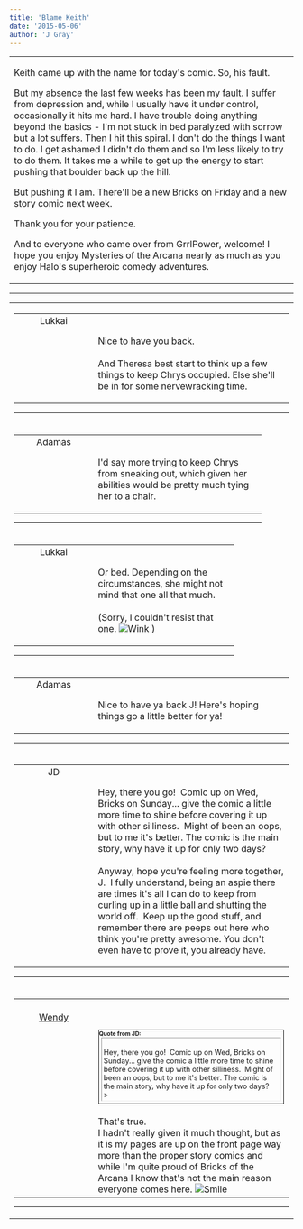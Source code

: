```yaml
---
title: 'Blame Keith'
date: '2015-05-06'
author: 'J Gray'
---
```


<div>
<!-- Main content here -->
<table border="0" class="post"><tbody><tr><td>
   
   <div class="post_body">
       <p>Keith came up with the name for today's comic. So, his fault.</p><p>But my absence the last few weeks has been my fault. I suffer from depression and, while I usually have it under control, occasionally it hits me hard. I have trouble doing anything beyond the basics - I'm not stuck in bed paralyzed with sorrow but a lot suffers. Then I hit this spiral. I don't do the things I want to do. I get ashamed I didn't do them and so I'm less likely to try to do them. It takes me a while to get up the energy to start pushing that boulder back up the hill.</p><p>But pushing it I am. There'll be a new Bricks on Friday and a new story comic next week.</p><p>Thank you for your patience.</p><p>And to everyone who came over from GrrlPower, welcome! I hope you enjoy Mysteries of the Arcana nearly as much as you enjoy Halo's superheroic comedy adventures.</p>
   </div>
   </td></tr>
   </tbody></table><hr><table style="width:100%; border:0;" class="comment_table"><tbody><tr><td width="100%"><a name=""> </a><div style="width:100%;" class="comment"><table border="0" width="100%"><tbody><tr><td align="center" valign="top" width="125">
<span class="comment_title"><center>Lukkai<br></center><a name="2006">&nbsp;</a></span><br>
<center><img src="https://www.gravatar.com/avatar.php?gravatar_id=e01e7833e9dba61f3f3d11328040f997&amp;default=http%3A%2F%2Fmysteriesofthearcana.com%2Ftemplates%2Fmain%2Fimages%2Favatar.gif&amp;size=80&amp;rating=g" border="0" alt=""></center>
</td>
<td valign="top">


<p class="comment_text"> </p><p class="comment_text"><br> Nice to have you back.<br><br>And Theresa best start to think up a few things to keep Chrys occupied. Else she'll be in for some nervewracking time.<br></p>
 

</td></tr></tbody></table>
<hr></div></td></tr><tr><td width="100%"><a name=""> </a><div style="width:90%;" class="comment2"><table border="0" width="100%"><tbody><tr><td align="center" valign="top" width="125">
<span class="comment_title"><center>Adamas<br></center><a name="2007">&nbsp;</a></span><br>
<center><img src="https://www.gravatar.com/avatar.php?gravatar_id=63b5da7dbecbf4a2fac891b8f15ccbc4&amp;default=http%3A%2F%2Fmysteriesofthearcana.com%2Ftemplates%2Fmain%2Fimages%2Favatar.gif&amp;size=80&amp;rating=g" border="0" alt=""></center>
</td>
<td valign="top">


<p class="comment_text"> </p><p class="comment_text"><br> I'd say more trying to keep Chrys from sneaking out, which given her abilities would be pretty much tying her to a chair.<br></p>
 

</td></tr></tbody></table>
<hr></div></td></tr><tr><td width="100%"><a name=""> </a><div style="width:80%;" class="comment3"><table border="0" width="100%"><tbody><tr><td align="center" valign="top" width="125">
<span class="comment_title"><center>Lukkai<br></center><a name="2009">&nbsp;</a></span><br>
<center><img src="https://www.gravatar.com/avatar.php?gravatar_id=e01e7833e9dba61f3f3d11328040f997&amp;default=http%3A%2F%2Fmysteriesofthearcana.com%2Ftemplates%2Fmain%2Fimages%2Favatar.gif&amp;size=80&amp;rating=g" border="0" alt=""></center>
</td>
<td valign="top">


<p class="comment_text"> </p><p class="comment_text"><br> Or bed. Depending on the circumstances, she might not mind that one all that much.<br><br>(Sorry, I couldn't resist that one. <img src="/smilies/wink1.gif" alt="Wink" border="0"> )<br></p>
 

</td></tr></tbody></table>
<hr></div></td></tr><tr><td width="100%"><a name=""> </a><div style="width:100%;" class="comment"><table border="0" width="100%"><tbody><tr><td align="center" valign="top" width="125">
<span class="comment_title"><center>Adamas<br></center><a name="2008">&nbsp;</a></span><br>
<center><img src="https://www.gravatar.com/avatar.php?gravatar_id=63b5da7dbecbf4a2fac891b8f15ccbc4&amp;default=http%3A%2F%2Fmysteriesofthearcana.com%2Ftemplates%2Fmain%2Fimages%2Favatar.gif&amp;size=80&amp;rating=g" border="0" alt=""></center>
</td>
<td valign="top">


<p class="comment_text"> </p><p class="comment_text"><br> Nice to have ya back J! Here's hoping things go a little better for ya!<br></p>
 

</td></tr></tbody></table>
<hr></div></td></tr><tr><td width="100%"><a name=""> </a><div style="width:100%;" class="comment"><table border="0" width="100%"><tbody><tr><td align="center" valign="top" width="125">
<span class="comment_title"><center>JD<br></center><a name="2010">&nbsp;</a></span><br>
<center><img src="https://www.gravatar.com/avatar.php?gravatar_id=ca086ab32c3326c1cca9697fd6eb1aec&amp;default=http%3A%2F%2Fmysteriesofthearcana.com%2Ftemplates%2Fmain%2Fimages%2Favatar.gif&amp;size=80&amp;rating=g" border="0" alt=""></center>
</td>
<td valign="top">


<p class="comment_text"> </p><p class="comment_text"><br> Hey, there you go!&nbsp; Comic up on Wed, Bricks on Sunday... give the comic a little more time to shine before covering it up with other silliness.&nbsp; Might of been an oops, but to me it's better. The comic is the main story, why have it up for only two days?<br><br>Anyway, hope you're feeling more together, J.&nbsp; I fully understand, being an aspie there are times it's all I can do to keep from curling up in a little ball and shutting the world off.&nbsp; Keep up the good stuff, and remember there are peeps out here who think you're pretty awesome. You don't even have to prove it, you already have.<br></p>
 

</td></tr></tbody></table>
<hr></div></td></tr><tr><td width="100%"><a name=""> </a><div style="width:100%;" class="comment"><table border="0" width="100%"><tbody><tr><td align="center" valign="top" width="125">
<span class="comment_title"><center><br><a href="https://commandercottontail.com" target="_blank">Wendy</a><br></center><a name="2011">&nbsp;</a></span><br>
<center><img src="https://www.gravatar.com/avatar.php?gravatar_id=67497f5b53d7aa88f6dafaa471fecd0a&amp;default=http%3A%2F%2Fmysteriesofthearcana.com%2Ftemplates%2Fmain%2Fimages%2Favatar.gif&amp;size=80&amp;rating=g" border="0" alt=""></center>
</td>
<td valign="top">


<p class="comment_text"> </p><p class="comment_text"><br> </p><div class="quote-outer" style="margin:1px; width:auto; border:1px solid;"><span style="font-size:10px; font-weight:bold;">Quote from JD:</span><div class="quote" style="margin:4px; margin-top:1px; padding:3px; width:auto; font-size:80%; border:1px inset;">
<br> Hey, there you go!&nbsp; Comic up on Wed, Bricks on Sunday... give the comic a little more time to shine before covering it up with other silliness.&nbsp; Might of been an oops, but to me it's better. The comic is the main story, why have it up for only two days?<br>&gt;</div></div>
 <br>  That's true.<br>I hadn't really given it much thought, but as it is my pages are up on the front page way more than the proper story comics and while I'm quite proud of Bricks of the Arcana I know that's not the main reason everyone comes here. <img src="/smilies/smile.gif" alt="Smile" border="0"><br>
 

</td></tr></tbody></table>
<hr></div></td></tr></tbody></table>
<!-- End main content -->
              </div>
